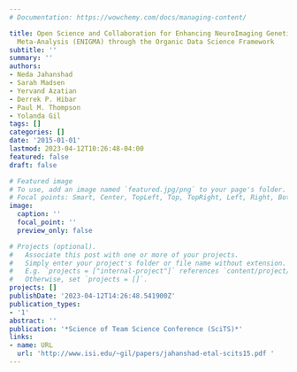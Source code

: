 ```yaml
---
# Documentation: https://wowchemy.com/docs/managing-content/

title: Open Science and Collaboration for Enhancing NeuroImaging Genetics through
  Meta-Analysis (ENIGMA) through the Organic Data Science Framework
subtitle: ''
summary: ''
authors:
- Neda Jahanshad
- Sarah Madsen
- Yervand Azatian
- Derrek P. Hibar
- Paul M. Thompson
- Yolanda Gil
tags: []
categories: []
date: '2015-01-01'
lastmod: 2023-04-12T10:26:48-04:00
featured: false
draft: false

# Featured image
# To use, add an image named `featured.jpg/png` to your page's folder.
# Focal points: Smart, Center, TopLeft, Top, TopRight, Left, Right, BottomLeft, Bottom, BottomRight.
image:
  caption: ''
  focal_point: ''
  preview_only: false

# Projects (optional).
#   Associate this post with one or more of your projects.
#   Simply enter your project's folder or file name without extension.
#   E.g. `projects = ["internal-project"]` references `content/project/deep-learning/index.md`.
#   Otherwise, set `projects = []`.
projects: []
publishDate: '2023-04-12T14:26:48.541900Z'
publication_types:
- '1'
abstract: ''
publication: '*Science of Team Science Conference (SciTS)*'
links:
- name: URL
  url: 'http://www.isi.edu/~gil/papers/jahanshad-etal-scits15.pdf '
---
```

